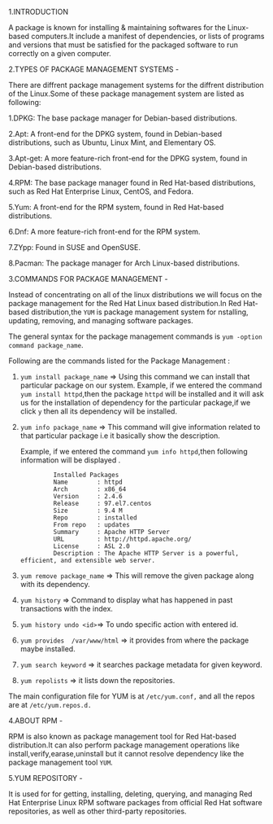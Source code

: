 1.INTRODUCTION
	
A package is known for installing & maintaining softwares for the Linux-based computers.It include a manifest of dependencies, or lists of programs and versions that must be satisfied for the packaged software to run correctly on a given computer.

2.TYPES OF PACKAGE MANAGEMENT SYSTEMS -
	
There are diffrent package management systems for the diffrent distribution of the Linux.Some of these package management system are listed as following:
		
1.DPKG: The base package manager for Debian-based distributions.
		
2.Apt: A front-end for the DPKG system, found in Debian-based distributions, such as Ubuntu, Linux Mint, and Elementary OS.
		
3.Apt-get: A more feature-rich front-end for the DPKG system, found in Debian-based distributions.
		
4.RPM: The base package manager found in Red Hat-based distributions, such as Red Hat Enterprise Linux, CentOS, and Fedora.
		
5.Yum: A front-end for the RPM system, found in Red Hat-based distributions.
		
6.Dnf: A more feature-rich front-end for the RPM system.
		
7.ZYpp: Found in SUSE and OpenSUSE.
		
8.Pacman: The package manager for Arch Linux-based distributions.

3.COMMANDS FOR PACKAGE MANAGEMENT -
	
Instead of concentrating on all of the linux distributions we will focus on the package management for the Red Hat Linux based distribution.In Red Hat-based distribution,the ``YUM`` is package management system for nstalling, updating, removing, and managing software packages.
	
The general syntax for the package management commands is ``yum -option command package_name``.
	
Following are the commands listed for the Package Management :
		
1. `yum install package_name` => Using this command we can install that particular package on our system.
			Example, if we entered the command ``yum install httpd``,then the package `httpd` will be installed and it will ask us for the installation of dependency for the particular package,if we click `y` then all its dependency will be installed.
		
2. `yum info package_name` => This command will give information related to that particular package i.e it basically show the description.
			
	Example, if we entered the command ``yum info httpd``,then following information will be displayed .
				
				Installed Packages
				Name        : httpd
				Arch        : x86_64
				Version     : 2.4.6
				Release     : 97.el7.centos
				Size        : 9.4 M
				Repo        : installed
				From repo   : updates
				Summary     : Apache HTTP Server
				URL         : http://httpd.apache.org/
				License     : ASL 2.0
				Description : The Apache HTTP Server is a powerful, efficient, and extensible web server.
		
3. `yum remove package_name` => This will remove the given package along with its dependency.

4. `yum history` => Command to display what has happened in past transactions with the index.
		
5. `yum history undo <id>`=> To undo specific action with entered id.

6. `yum provides  /var/www/html` => it provides from where the package maybe installed.
		
7. `yum search keyword` => it searches package metadata for given keyword.
		
8. `yum repolists` => it lists down the repositories.
	
The main configuration file for YUM is at ``/etc/yum.conf,`` and all the repos are at ``/etc/yum.repos.d.``

4.ABOUT RPM -
	
RPM is also known as package management tool for Red Hat-based distribution.It can also perform package management operations like install,verify,earase,uninstall but it cannot resolve dependency like the package management tool `YUM`. 	

5.YUM REPOSITORY -
	
It is used for  for getting, installing, deleting, querying, and managing Red Hat Enterprise Linux RPM software packages from official Red Hat software repositories, as well as other third-party repositories.
	
